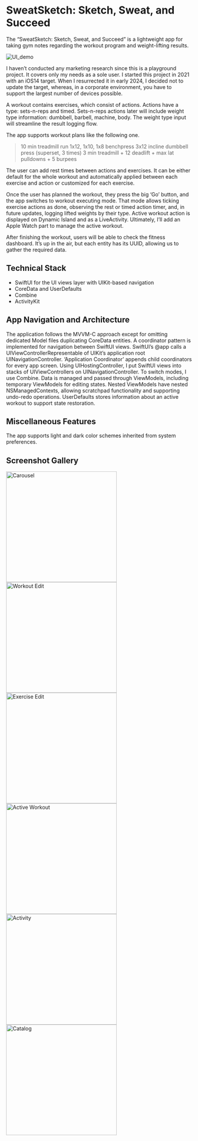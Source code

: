 #  SweatSketch: Sketch, Sweat, and Succeed
The “SweatSketch: Sketch, Sweat, and Succeed” is a lightweight app for taking gym notes regarding the workout program and weight-lifting results.

![UI_demo](https://github.com/aibar-pro/SweatSketch_Public/blob/b7a0a88470c2ad98e361dcafae8e0081bdbf6878/SweatSketch/Resources/AppDemos/SweatSketch_Demo_ActiveWorkout.gif)

I haven’t conducted any marketing research since this is a playground project. It covers only my needs as a sole user. I started this project in 2021 with an iOS14 target. When I resurrected it in early 2024, I decided not to update the target, whereas, in a corporate environment, you have to support the largest number of devices possible.

A workout contains exercises, which consist of actions. Actions have a type: sets-n-reps and timed. Sets-n-reps actions later will include weight type information: dumbbell, barbell, machine, body. The weight type input will streamline the result logging flow.

The app supports workout plans like the following one. 

> 10 min treadmill run
> 1x12, 1x10, 1x8 benchpress
> 3x12 incline dumbbell press
> (superset, 3 times) 3 min treadmill + 12 deadlift + max lat pulldowns + 5 burpees 

The user can add rest times between actions and exercises. It can be either default for the whole workout and automatically applied between each exercise and action or customized for each exercise.

Once the user has planned the workout, they press the big ‘Go’ button, and the app switches to workout executing mode. That mode allows ticking exercise actions as done, observing the rest or timed action timer, and, in future updates, logging lifted weights by their type. 
Active workout action is displayed on Dynamic Island and as a LiveActivity. Ultimately, I’ll add an Apple Watch part to manage the active workout. 

After finishing the workout, users will be able to check the fitness dashboard. It’s up in the air, but each entity has its UUID, allowing us to gather the required data.

## Technical Stack
- SwiftUI for the UI views layer with UIKit-based navigation
- CoreData and UserDefaults
- Combine
- ActivityKit

## App Navigation and Architecture
The application follows the MVVM-C approach except for omitting dedicated Model files duplicating CoreData entities.
A coordinator pattern is implemented for navigation between SwiftUI views. SwiftUI’s @app calls a UIViewControllerRepresentable of UIKit’s application root UINavigationController. ‘Application Coordinator’ appends child coordinators for every app screen. Using UIHostingController, I put SwiftUI views into stacks of UIViewControllers on UINavigationController. To switch modes, I use Combine.
Data is managed and passed through ViewModels, including temporary ViewModels for editing states. Nested ViewModels have nested NSManagedContexts, allowing scratchpad functionality and supporting undo-redo operations. UserDefaults stores information about an active workout to support state restoration.

## Miscellaneous Features
The app supports light and dark color schemes inherited from system preferences.

## Screenshot Gallery

<img src="./SweatSketch/Resources/AppDemos/SweatSketchDemo_1.png" alt="Carousel" width="300" height="auto">
<img src="./SweatSketch/Resources/AppDemos/SweatSketchDemo_2.png" alt="Workout Edit" width="300" height="auto">
<img src="./SweatSketch/Resources/AppDemos/SweatSketchDemo_3.png" alt="Exercise Edit" width="300" height="auto">
<img src="./SweatSketch/Resources/AppDemos/SweatSketchDemo_4.png" alt="Active Workout" width="300" height="auto">
<img src="./SweatSketch/Resources/AppDemos/SweatSketchDemo_5.png" alt="Activity" width="300" height="auto">
<img src="./SweatSketch/Resources/AppDemos/SweatSketchDemo_6.png" alt="Catalog" width="300" height="auto">
